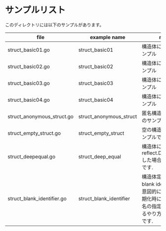 # サンプルリスト

このディレクトリには以下のサンプルがあります。

|file|example name|note|
|----|------------|----|
|struct\_basic01.go|struct\_basic01|構造体についてのサンプル|
|struct\_basic02.go|struct\_basic02|構造体についてのサンプル|
|struct\_basic03.go|struct\_basic03|構造体についてのサンプル|
|struct\_basic04.go|struct\_basic04|構造体についてのサンプル|
|struct\_anonymous\_struct.go|struct\_anonymous\_struct|匿名構造体についてのサンプルです。|
|struct\_empty\_struct.go|struct\_empty\_struct|空の構造体についサンプルです.|
|struct\_deepequal.go|struct\_deep\_equal|構造体に対して reflect.DeepEqual() した場合のサンプルです.|
|struct\_blank\_identifier.go|struct\_blank\_identifier|構造体定義時に blank identifier を意図的に用意して初期化時にフィールド名の指定を必須にするやり方のサンプルです.|

